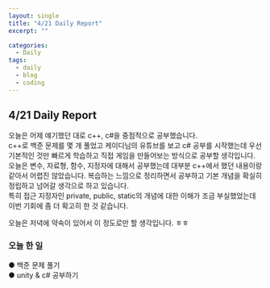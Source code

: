 ```yaml
---
layout: single
title: "4/21 Daily Report"
excerpt: ""

categories:
  - Daily
tags:
  - daily
  - blog
  - coding
---
```


## 4/21 Daily Report

오늘은 어제 얘기했던 대로 c++, c#을 중점적으로 공부했습니다.  
c++로 백준 문제를 몇 개 풀었고 케이디님의 유튜브를 보고 c# 공부를 시작했는데 우선 기본적인 것만 빠르게 학습하고 직접 게임을 만들어보는 방식으로 공부할 생각입니다.  
오늘은 변수, 자료형, 함수, 지정자에 대해서 공부했는데 대부분 c++에서 했던 내용이랑 같아서 어렵진 않았습니다. 복습하는 느낌으로 정리하면서 공부하고 기본 개념을 확실히 정립하고 넘어갈 생각으로 하고 있습니다.  
특히 접근 지정자인 private, public, static의 개념에 대한 이해가 조금 부실했었는데 이번 기회에 좀 더 확고히 한 것 같습니다.

오늘은 저녁에 약속이 있어서 이 정도로만 할 생각입니다. ㅎㅎ

### 오늘 한 일   
● 백준 문제 풀기  
● unity & c# 공부하기